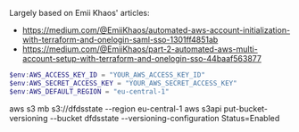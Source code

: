 Largely based on Emii Khaos' articles:

* https://medium.com/@EmiiKhaos/automated-aws-account-initialization-with-terraform-and-onelogin-saml-sso-1301ff4851ab
* https://medium.com/@EmiiKhaos/part-2-automated-aws-multi-account-setup-with-terraform-and-onelogin-sso-44baaf563877


```PowerShell
$env:AWS_ACCESS_KEY_ID = "YOUR_AWS_ACCESS_KEY_ID"
$env:AWS_SECRET_ACCESS_KEY = "YOUR_AWS_SECRET_ACCESS_KEY"
$env:AWS_DEFAULT_REGION = "eu-central-1"
```

aws s3 mb s3://dfdsstate --region eu-central-1
aws s3api put-bucket-versioning --bucket dfdsstate --versioning-configuration Status=Enabled